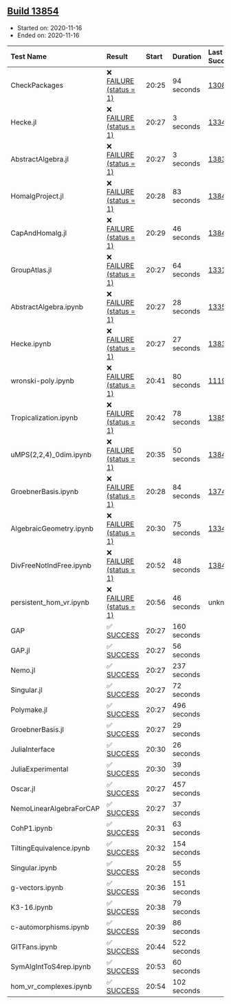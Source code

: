 ## [Build 13854](https://oscarci.mathematik.uni-kl.de/job/oscar/13854/)

* Started on: 2020-11-16
* Ended on: 2020-11-16

| Test Name    | Result | Start | Duration | Last Success | First Failure |
|:-------------|:-------|:------|:---------|:-------------|:--------------|
| CheckPackages | ❌ [FAILURE (status = 1)](https://oscarci.mathematik.uni-kl.de/job/oscar/13854/artifact/logs/build-13854/CheckPackages.log) | 20:25 | 94 seconds | [13085](https://oscarci.mathematik.uni-kl.de/job/oscar/13085/) | [13086](https://oscarci.mathematik.uni-kl.de/job/oscar/13086/) |
| Hecke.jl | ❌ [FAILURE (status = 1)](https://oscarci.mathematik.uni-kl.de/job/oscar/13854/artifact/logs/build-13854/Hecke.jl.log) | 20:27 | 3 seconds | [13341](https://oscarci.mathematik.uni-kl.de/job/oscar/13341/) | [13342](https://oscarci.mathematik.uni-kl.de/job/oscar/13342/) |
| AbstractAlgebra.jl | ❌ [FAILURE (status = 1)](https://oscarci.mathematik.uni-kl.de/job/oscar/13854/artifact/logs/build-13854/AbstractAlgebra.jl.log) | 20:27 | 3 seconds | [13837](https://oscarci.mathematik.uni-kl.de/job/oscar/13837/) | [13838](https://oscarci.mathematik.uni-kl.de/job/oscar/13838/) |
| HomalgProject.jl | ❌ [FAILURE (status = 1)](https://oscarci.mathematik.uni-kl.de/job/oscar/13854/artifact/logs/build-13854/HomalgProject.jl.log) | 20:28 | 83 seconds | [13845](https://oscarci.mathematik.uni-kl.de/job/oscar/13845/) | [13846](https://oscarci.mathematik.uni-kl.de/job/oscar/13846/) |
| CapAndHomalg.jl | ❌ [FAILURE (status = 1)](https://oscarci.mathematik.uni-kl.de/job/oscar/13854/artifact/logs/build-13854/CapAndHomalg.jl.log) | 20:29 | 46 seconds | [13845](https://oscarci.mathematik.uni-kl.de/job/oscar/13845/) | [13846](https://oscarci.mathematik.uni-kl.de/job/oscar/13846/) |
| GroupAtlas.jl | ❌ [FAILURE (status = 1)](https://oscarci.mathematik.uni-kl.de/job/oscar/13854/artifact/logs/build-13854/GroupAtlas.jl.log) | 20:27 | 64 seconds | [13311](https://oscarci.mathematik.uni-kl.de/job/oscar/13311/) | [13312](https://oscarci.mathematik.uni-kl.de/job/oscar/13312/) |
| AbstractAlgebra.ipynb | ❌ [FAILURE (status = 1)](https://oscarci.mathematik.uni-kl.de/job/oscar/13854/artifact/logs/build-13854/AbstractAlgebra.ipynb.log) | 20:27 | 28 seconds | [13355](https://oscarci.mathematik.uni-kl.de/job/oscar/13355/) | [13356](https://oscarci.mathematik.uni-kl.de/job/oscar/13356/) |
| Hecke.ipynb | ❌ [FAILURE (status = 1)](https://oscarci.mathematik.uni-kl.de/job/oscar/13854/artifact/logs/build-13854/Hecke.ipynb.log) | 20:27 | 27 seconds | [13837](https://oscarci.mathematik.uni-kl.de/job/oscar/13837/) | [13838](https://oscarci.mathematik.uni-kl.de/job/oscar/13838/) |
| wronski-poly.ipynb | ❌ [FAILURE (status = 1)](https://oscarci.mathematik.uni-kl.de/job/oscar/13854/artifact/logs/build-13854/wronski-poly.ipynb.log) | 20:41 | 80 seconds | [11192](https://oscarci.mathematik.uni-kl.de/job/oscar/11192/) | [11193](https://oscarci.mathematik.uni-kl.de/job/oscar/11193/) |
| Tropicalization.ipynb | ❌ [FAILURE (status = 1)](https://oscarci.mathematik.uni-kl.de/job/oscar/13854/artifact/logs/build-13854/Tropicalization.ipynb.log) | 20:42 | 78 seconds | [13853](https://oscarci.mathematik.uni-kl.de/job/oscar/13853/) | [13854](https://oscarci.mathematik.uni-kl.de/job/oscar/13854/) |
| uMPS(2,2,4)_0dim.ipynb | ❌ [FAILURE (status = 1)](https://oscarci.mathematik.uni-kl.de/job/oscar/13854/artifact/logs/build-13854/uMPS-2-2-4-_0dim.ipynb.log) | 20:35 | 50 seconds | [13841](https://oscarci.mathematik.uni-kl.de/job/oscar/13841/) | [13842](https://oscarci.mathematik.uni-kl.de/job/oscar/13842/) |
| GroebnerBasis.ipynb | ❌ [FAILURE (status = 1)](https://oscarci.mathematik.uni-kl.de/job/oscar/13854/artifact/logs/build-13854/GroebnerBasis.ipynb.log) | 20:28 | 84 seconds | [13748](https://oscarci.mathematik.uni-kl.de/job/oscar/13748/) | [13749](https://oscarci.mathematik.uni-kl.de/job/oscar/13749/) |
| AlgebraicGeometry.ipynb | ❌ [FAILURE (status = 1)](https://oscarci.mathematik.uni-kl.de/job/oscar/13854/artifact/logs/build-13854/AlgebraicGeometry.ipynb.log) | 20:30 | 75 seconds | [13341](https://oscarci.mathematik.uni-kl.de/job/oscar/13341/) | [13342](https://oscarci.mathematik.uni-kl.de/job/oscar/13342/) |
| DivFreeNotIndFree.ipynb | ❌ [FAILURE (status = 1)](https://oscarci.mathematik.uni-kl.de/job/oscar/13854/artifact/logs/build-13854/DivFreeNotIndFree.ipynb.log) | 20:52 | 48 seconds | [13845](https://oscarci.mathematik.uni-kl.de/job/oscar/13845/) | [13846](https://oscarci.mathematik.uni-kl.de/job/oscar/13846/) |
| persistent_hom_vr.ipynb | ❌ [FAILURE (status = 1)](https://oscarci.mathematik.uni-kl.de/job/oscar/13854/artifact/logs/build-13854/persistent_hom_vr.ipynb.log) | 20:56 | 46 seconds | unknown | unknown |
| GAP | ✅ [SUCCESS](https://oscarci.mathematik.uni-kl.de/job/oscar/13854/artifact/logs/build-13854/GAP.log) | 20:27 | 160 seconds |  |  |
| GAP.jl | ✅ [SUCCESS](https://oscarci.mathematik.uni-kl.de/job/oscar/13854/artifact/logs/build-13854/GAP.jl.log) | 20:27 | 56 seconds |  |  |
| Nemo.jl | ✅ [SUCCESS](https://oscarci.mathematik.uni-kl.de/job/oscar/13854/artifact/logs/build-13854/Nemo.jl.log) | 20:27 | 237 seconds |  |  |
| Singular.jl | ✅ [SUCCESS](https://oscarci.mathematik.uni-kl.de/job/oscar/13854/artifact/logs/build-13854/Singular.jl.log) | 20:27 | 72 seconds |  |  |
| Polymake.jl | ✅ [SUCCESS](https://oscarci.mathematik.uni-kl.de/job/oscar/13854/artifact/logs/build-13854/Polymake.jl.log) | 20:27 | 496 seconds |  |  |
| GroebnerBasis.jl | ✅ [SUCCESS](https://oscarci.mathematik.uni-kl.de/job/oscar/13854/artifact/logs/build-13854/GroebnerBasis.jl.log) | 20:27 | 29 seconds |  |  |
| JuliaInterface | ✅ [SUCCESS](https://oscarci.mathematik.uni-kl.de/job/oscar/13854/artifact/logs/build-13854/JuliaInterface.log) | 20:30 | 26 seconds |  |  |
| JuliaExperimental | ✅ [SUCCESS](https://oscarci.mathematik.uni-kl.de/job/oscar/13854/artifact/logs/build-13854/JuliaExperimental.log) | 20:30 | 39 seconds |  |  |
| Oscar.jl | ✅ [SUCCESS](https://oscarci.mathematik.uni-kl.de/job/oscar/13854/artifact/logs/build-13854/Oscar.jl.log) | 20:27 | 457 seconds |  |  |
| NemoLinearAlgebraForCAP | ✅ [SUCCESS](https://oscarci.mathematik.uni-kl.de/job/oscar/13854/artifact/logs/build-13854/NemoLinearAlgebraForCAP.log) | 20:27 | 37 seconds |  |  |
| CohP1.ipynb | ✅ [SUCCESS](https://oscarci.mathematik.uni-kl.de/job/oscar/13854/artifact/logs/build-13854/CohP1.ipynb.log) | 20:31 | 63 seconds |  |  |
| TiltingEquivalence.ipynb | ✅ [SUCCESS](https://oscarci.mathematik.uni-kl.de/job/oscar/13854/artifact/logs/build-13854/TiltingEquivalence.ipynb.log) | 20:32 | 154 seconds |  |  |
| Singular.ipynb | ✅ [SUCCESS](https://oscarci.mathematik.uni-kl.de/job/oscar/13854/artifact/logs/build-13854/Singular.ipynb.log) | 20:28 | 55 seconds |  |  |
| g-vectors.ipynb | ✅ [SUCCESS](https://oscarci.mathematik.uni-kl.de/job/oscar/13854/artifact/logs/build-13854/g-vectors.ipynb.log) | 20:36 | 151 seconds |  |  |
| K3-16.ipynb | ✅ [SUCCESS](https://oscarci.mathematik.uni-kl.de/job/oscar/13854/artifact/logs/build-13854/K3-16.ipynb.log) | 20:38 | 79 seconds |  |  |
| c-automorphisms.ipynb | ✅ [SUCCESS](https://oscarci.mathematik.uni-kl.de/job/oscar/13854/artifact/logs/build-13854/c-automorphisms.ipynb.log) | 20:39 | 86 seconds |  |  |
| GITFans.ipynb | ✅ [SUCCESS](https://oscarci.mathematik.uni-kl.de/job/oscar/13854/artifact/logs/build-13854/GITFans.ipynb.log) | 20:44 | 522 seconds |  |  |
| SymAlgIntToS4rep.ipynb | ✅ [SUCCESS](https://oscarci.mathematik.uni-kl.de/job/oscar/13854/artifact/logs/build-13854/SymAlgIntToS4rep.ipynb.log) | 20:53 | 60 seconds |  |  |
| hom_vr_complexes.ipynb | ✅ [SUCCESS](https://oscarci.mathematik.uni-kl.de/job/oscar/13854/artifact/logs/build-13854/hom_vr_complexes.ipynb.log) | 20:54 | 102 seconds |  |  |
